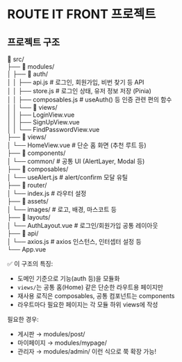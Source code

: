 # ROUTE IT FRONT 프로젝트

## 프로젝트 구조
📁 src/
<br>├── 📁 modules/
<br>│   ├── 📁 auth/
<br>│   │   ├── api.js              # 로그인, 회원가입, 비번 찾기 등 API
<br>│   │   ├── store.js            # 로그인 상태, 유저 정보 저장 (Pinia)
<br>│   │   ├── composables.js      # useAuth() 등 인증 관련 편의 함수
<br>│   │   └── 📁 views/
<br>│   │       ├── LoginView.vue
<br>│   │       ├── SignUpView.vue
<br>│   │       └── FindPasswordView.vue
<br>├── 📁 views/
<br>│   └── HomeView.vue            # 단순 홈 화면 (추천 루트 등)
<br>├── 📁 components/
<br>│   └── common/                 # 공통 UI (AlertLayer, Modal 등)
<br>├── 📁 composables/
<br>│   └── useAlert.js             # alert/confirm 모달 유틸
<br>├── 📁 router/
<br>│   └── index.js                # 라우터 설정
<br>├── 📁 assets/
<br>│   └── images/                 # 로고, 배경, 마스코트 등
<br>├── 📁 layouts/
<br>│   └── AuthLayout.vue          # 로그인/회원가입 공통 레이아웃
<br>├── 📁 api/
<br>│   └── axios.js                # axios 인스턴스, 인터셉터 설정 등
<br>└── App.vue

✅ 이 구조의 특징:
- 도메인 기준으로 기능(auth 등)을 모듈화
- `views/`는 공통 홈(Home) 같은 단순한 라우트용 페이지만
- 재사용 로직은 composables, 공통 컴포넌트는 components
- 라우트마다 필요한 페이지는 각 모듈 하위 views에 작성

필요한 경우:
- 게시판 → modules/post/
- 마이페이지 → modules/mypage/
- 관리자 → modules/admin/
  이런 식으로 쭉 확장 가능!
